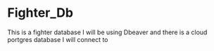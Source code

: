 # Fighter_Db
This is a fighter database
I will be using Dbeaver and there is a cloud portgres database I will connect to

